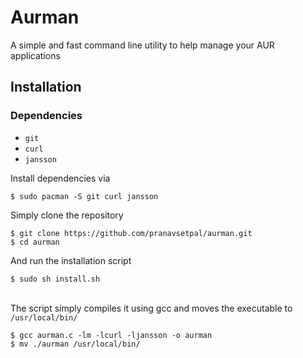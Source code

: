 # Aurman
A simple and fast command line utility to help manage your AUR applications

## Installation

### Dependencies
* `git`
* `curl`
* `jansson`

Install dependencies via
```
$ sudo pacman -S git curl jansson
```

Simply clone the repository
```
$ git clone https://github.com/pranavsetpal/aurman.git
$ cd aurman
```
And run the installation script
```
$ sudo sh install.sh
```
\
The script simply compiles it using gcc and moves the executable to `/usr/local/bin/`
```
$ gcc aurman.c -lm -lcurl -ljansson -o aurman
$ mv ./aurman /usr/local/bin/
```
